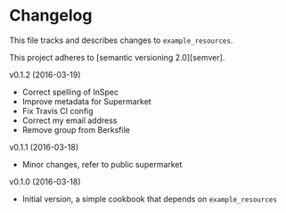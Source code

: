# Changelog

This file tracks and describes changes to `example_resources`.

This project adheres to [semantic versioning 2.0][semver].

v0.1.2 (2016-03-19)

- Correct spelling of InSpec
- Improve metadata for Supermarket
- Fix Travis CI config
- Correct my email address
- Remove group from Berksfile

v0.1.1 (2016-03-18)

- Minor changes, refer to public supermarket

v0.1.0 (2016-03-18)

- Initial version, a simple cookbook that depends on `example_resources`
